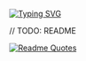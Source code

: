 <a href="https://git.io/typing-svg"><img src="https://readme-typing-svg.herokuapp.com?font=Courier&duration=2000&pause=400&color=2CF700&multiline=true&width=435&height=60&lines=Wake+up%2C+Neo...;Ty+obosralsya..." alt="Typing SVG" /></a>

// TODO: README

[![Readme Quotes](https://quotes-github-readme.vercel.app/api?type=horizontal&theme=dark)](https://github.com/piyushsuthar/github-readme-quotes)
